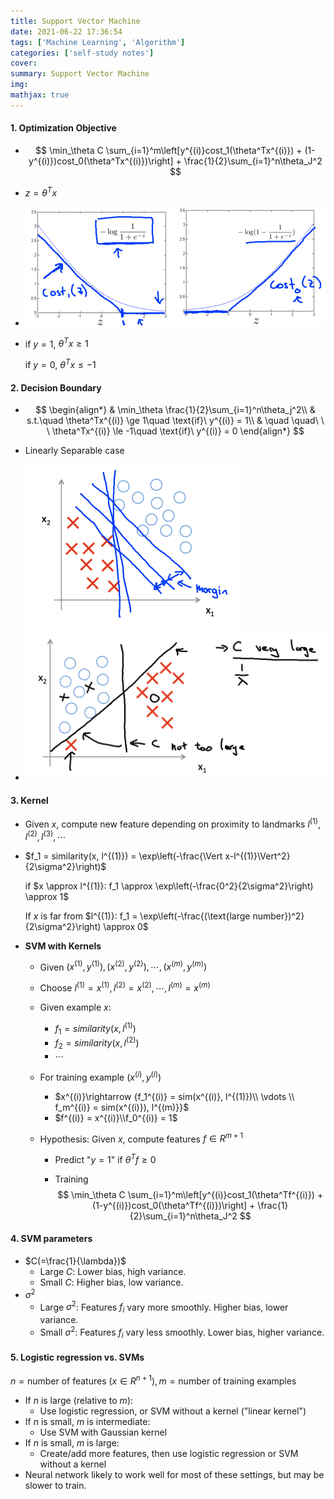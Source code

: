 ```yaml
---
title: Support Vector Machine
date: 2021-06-22 17:36:54
tags: ['Machine Learning', 'Algorithm']
categories: ['self-study notes']
cover: 
summary: Support Vector Machine
img:
mathjax: true
---
```


#### 1. Optimization Objective

* $$
  \min_\theta C \sum_{i=1}^m\left[y^{(i)}cost_1(\theta^Tx^{(i)}) + (1-y^{(i)})cost_0(\theta^Tx^{(i)})\right] + \frac{1}{2}\sum_{i=1}^n\theta_J^2
  $$

* $z = \theta^Tx$

* <img src="Support-Vector-Machine/cost1.png" style="zoom:50%;" /> <img src="Support-Vector-Machine/cost0.png" style="zoom:50%;" />

* if $y = 1$, $\theta^Tx \ge 1$

  if $y=0$, $\theta^Tx\le -1$

#### 2. Decision Boundary

* $$
  \begin{align*}
  & \min_\theta \frac{1}{2}\sum_{i=1}^n\theta_j^2\\
  & s.t.\quad \theta^Tx^{(i)} \ge 1\quad \text{if}\ y^{(i)} = 1\\
  & \quad \quad\ \ \ \theta^Tx^{(i)} \le -1\quad \text{if}\ y^{(i)} = 0
  \end{align*}
  $$

* Linearly Separable case

  <img src="Support-Vector-Machine/LinearSeparable.png" style="zoom:50%;" />

* <img src="Support-Vector-Machine/LinearSeparable1.png" style="zoom:50%;" />

#### 3. Kernel

* Given $x$, compute new feature depending on proximity to landmarks $l^{(1)}, l^{(2)}, l^{(3)}, \cdots$

* $f_1 = similarity(x, l^{(1)}) = \exp\left(-\frac{\Vert x-l^{(1)}\Vert^2}{2\sigma^2}\right)$

  if $x \approx l^{(1)}: f_1 \approx \exp\left(-\frac{0^2}{2\sigma^2}\right) \approx 1$

  If $x$ is far from $l^{(1)}: f_1 = \exp\left(-\frac{(\text{large number})^2}{2\sigma^2}\right) \approx 0$

* **SVM with Kernels**

  * Given $(x^{(1)}, y^{(1)}), (x^{(2)}, y^{(2)}), \cdots, (x^{(m)}, y^{(m)})$

  * Choose $l^{(1)} = x^{(1)}, l^{(2)} = x^{(2)}, \cdots, l^{(m)} = x^{(m)}$

  * Given example $x$:

    * $f_1 = similarity(x, l^{(1)})$
    * $f_2 = similarity(x, l^{(2)})$
    * $\cdots$

  * For training example $(x^{(i)}, y^{(i)})$

    * $x^{(i)}\rightarrow {f_1^{(i)} = sim(x^{(i)}, l^{(1)})\\ \vdots \\ f_m^{(i)} = sim(x^{(i)}), l^{(m)}}$
    * $f^{(i)} = x^{(i)}\\f_0^{(i)} = 1$

  * Hypothesis: Given $x$, compute features $f\in R^{m+1}$

    * Predict "$y=1$" if $\theta^Tf \ge 0$

    * Training
      $$
      \min_\theta C \sum_{i=1}^m\left[y^{(i)}cost_1(\theta^Tf^{(i)}) + (1-y^{(i)})cost_0(\theta^Tf^{(i)})\right] + \frac{1}{2}\sum_{i=1}^n\theta_J^2
      $$

#### 4. SVM parameters

* $C(=\frac{1}{\lambda})$
  * Large $C$: Lower bias, high variance.
  * Small $C$: Higher bias, low variance.
* $\sigma^2$
  * Large $\sigma^2$: Features $f_i$ vary more smoothly. Higher bias, lower variance.
  * Small $\sigma^2$: Features $f_i$ vary less smoothly. Lower bias, higher variance.

#### 5. Logistic regression vs. SVMs

$n = \text{number of features }(x\in R^{n+1}), m = \text{number of training examples}$

* If $n$ is large (relative to $m$):
  * Use logistic regression, or SVM without a kernel ("linear kernel")
* If $n$ is small, $m$ is intermediate:
  * Use SVM with Gaussian kernel
* If $n$ is small, $m$ is large:
  * Create/add more features, then use logistic regression or SVM without a kernel
* Neural network likely to work well for most of these settings, but may be slower to train.
